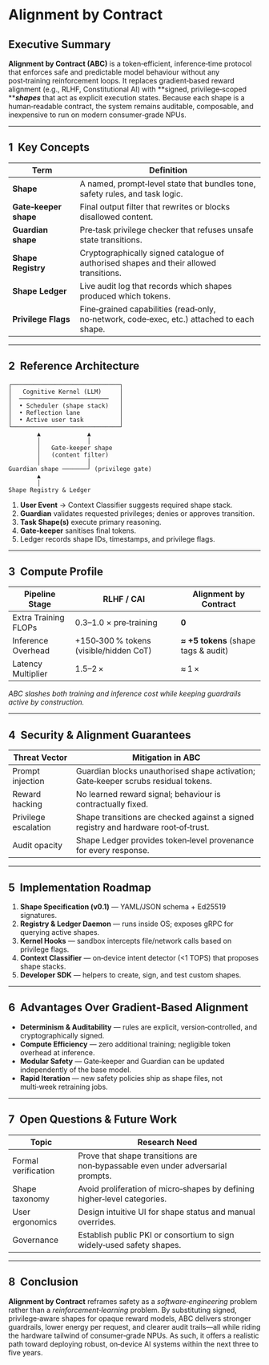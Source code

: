 # Alignment by Contract

## Executive Summary

**Alignment by Contract (ABC)** is a token‑efficient, inference‑time protocol that enforces safe and predictable model behaviour without any post‑training reinforcement loops.  It replaces gradient‑based reward alignment (e.g., RLHF, Constitutional AI) with **signed, privilege‑scoped *****shapes*** that act as explicit execution states.  Because each shape is a human‑readable contract, the system remains auditable, composable, and inexpensive to run on modern consumer‑grade NPUs.

---

## 1  Key Concepts

| Term                  | Definition                                                                                 |
| --------------------- | ------------------------------------------------------------------------------------------ |
| **Shape**             | A named, prompt‑level state that bundles tone, safety rules, and task logic.               |
| **Gate‑keeper shape** | Final output filter that rewrites or blocks disallowed content.                            |
| **Guardian shape**    | Pre‑task privilege checker that refuses unsafe state transitions.                          |
| **Shape Registry**    | Cryptographically signed catalogue of authorised shapes and their allowed transitions.     |
| **Shape Ledger**      | Live audit log that records which shapes produced which tokens.                            |
| **Privilege Flags**   | Fine‑grained capabilities (read‑only, no‑network, code‑exec, etc.) attached to each shape. |

---

## 2  Reference Architecture

```text
┌──────────────────────────────┐
│   Cognitive Kernel (LLM)     │
│  ─────────────────────────   │
│  • Scheduler (shape stack)   │
│  • Reflection lane           │
│  • Active user task          │
└──────────────────────────────┘
        ▲             ▲
        │             │
        │   Gate‑keeper shape
        │   (content filter)
        │             │
Guardian shape ───────┘ (privilege gate)
        ▲
        │
Shape Registry & Ledger
```

1. **User Event** → Context Classifier suggests required shape stack.
2. **Guardian** validates requested privileges; denies or approves transition.
3. **Task Shape(s)** execute primary reasoning.
4. **Gate‑keeper** sanitises final tokens.
5. Ledger records shape IDs, timestamps, and privilege flags.

---

## 3  Compute Profile

| Pipeline Stage       | RLHF / CAI                             | **Alignment by Contract**            |
| -------------------- | -------------------------------------- | ------------------------------------ |
| Extra Training FLOPs | 0.3–1.0 × pre‑training                 | **0**                                |
| Inference Overhead   | +150‑300 % tokens (visible/hidden CoT) | **≈ +5 tokens** (shape tags & audit) |
| Latency Multiplier   | 1.5–2 ×                                | ≈ 1 ×                                |

*ABC slashes both training and inference cost while keeping guardrails active by construction.*

---

## 4  Security & Alignment Guarantees

| Threat Vector        | Mitigation in ABC                                                                   |
| -------------------- | ----------------------------------------------------------------------------------- |
| Prompt injection     | Guardian blocks unauthorised shape activation; Gate‑keeper scrubs residual tokens.  |
| Reward hacking       | No learned reward signal; behaviour is contractually fixed.                         |
| Privilege escalation | Shape transitions are checked against a signed registry and hardware root‑of‑trust. |
| Audit opacity        | Shape Ledger provides token‑level provenance for every response.                    |

---

## 5  Implementation Roadmap

1. **Shape Specification (v0.1)** — YAML/JSON schema + Ed25519 signatures.
2. **Registry & Ledger Daemon** — runs inside OS; exposes gRPC for querying active shapes.
3. **Kernel Hooks** — sandbox intercepts file/network calls based on privilege flags.
4. **Context Classifier** — on‑device intent detector (<1 TOPS) that proposes shape stacks.
5. **Developer SDK** — helpers to create, sign, and test custom shapes.

---

## 6  Advantages Over Gradient‑Based Alignment

- **Determinism & Auditability** — rules are explicit, version‑controlled, and cryptographically signed.
- **Compute Efficiency** — zero additional training; negligible token overhead at inference.
- **Modular Safety** — Gate‑keeper and Guardian can be updated independently of the base model.
- **Rapid Iteration** — new safety policies ship as shape files, not multi‑week retraining jobs.

---

## 7  Open Questions & Future Work

| Topic               | Research Need                                                                   |
| ------------------- | ------------------------------------------------------------------------------- |
| Formal verification | Prove that shape transitions are non‑bypassable even under adversarial prompts. |
| Shape taxonomy      | Avoid proliferation of micro‑shapes by defining higher‑level categories.        |
| User ergonomics     | Design intuitive UI for shape status and manual overrides.                      |
| Governance          | Establish public PKI or consortium to sign widely‑used safety shapes.           |

---

## 8  Conclusion

**Alignment by Contract** reframes safety as a *software‑engineering* problem rather than a *reinforcement‑learning* problem.  By substituting signed, privilege‑aware shapes for opaque reward models, ABC delivers stronger guardrails, lower energy per request, and clearer audit trails—all while riding the hardware tailwind of consumer‑grade NPUs.  As such, it offers a realistic path toward deploying robust, on‑device AI systems within the next three to five years.


